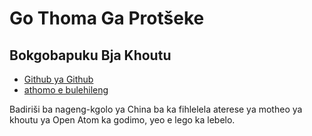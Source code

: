 # Go Thoma Ga Protšeke

## Bokgobapuku Bja Khoutu

* [Github ya Github](https://github.com/3TiSite)
* [athomo e bulehileng](https://atomgit.com/orgs/3ti)

Badiriši ba nageng-kgolo ya China ba ka fihlelela aterese ya motheo ya khoutu ya Open Atom ka godimo, yeo e lego ka lebelo.
